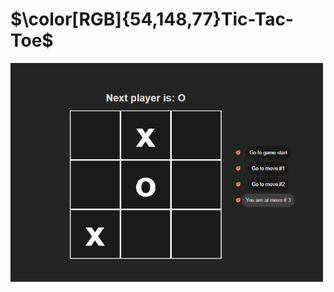 # $\color[RGB]{54,148,77}Tic-Tac-Toe$

<kbd>
  <a href="https://tic-tac-vite-react.vercel.app">
    <img src="./assets/screenshot.png" width="500px" height="350px "alt="screenshot">
  </a>
</kbd>
